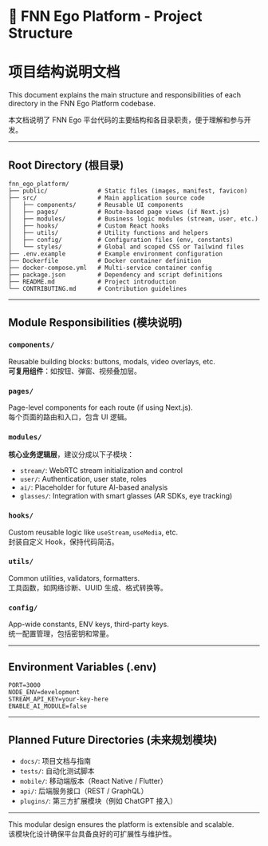 # 📂 FNN Ego Platform - Project Structure
# 项目结构说明文档

This document explains the main structure and responsibilities of each directory in the FNN Ego Platform codebase.

本文档说明了 FNN Ego 平台代码的主要结构和各目录职责，便于理解和参与开发。

---

## Root Directory (根目录)

```
fnn_ego_platform/
├── public/              # Static files (images, manifest, favicon)
├── src/                 # Main application source code
│   ├── components/      # Reusable UI components
│   ├── pages/           # Route-based page views (if Next.js)
│   ├── modules/         # Business logic modules (stream, user, etc.)
│   ├── hooks/           # Custom React hooks
│   ├── utils/           # Utility functions and helpers
│   ├── config/          # Configuration files (env, constants)
│   └── styles/          # Global and scoped CSS or Tailwind files
├── .env.example         # Example environment configuration
├── Dockerfile           # Docker container definition
├── docker-compose.yml   # Multi-service container config
├── package.json         # Dependency and script definitions
├── README.md            # Project introduction
└── CONTRIBUTING.md      # Contribution guidelines
```

---

## Module Responsibilities (模块说明)

### `components/`
Reusable building blocks: buttons, modals, video overlays, etc.  
**可复用组件**：如按钮、弹窗、视频叠加层。

### `pages/`
Page-level components for each route (if using Next.js).  
每个页面的路由和入口，包含 UI 逻辑。

### `modules/`
**核心业务逻辑层**，建议分成以下子模块：

- `stream/`: WebRTC stream initialization and control  
- `user/`: Authentication, user state, roles
- `ai/`: Placeholder for future AI-based analysis
- `glasses/`: Integration with smart glasses (AR SDKs, eye tracking)

### `hooks/`
Custom reusable logic like `useStream`, `useMedia`, etc.  
封装自定义 Hook，保持代码简洁。

### `utils/`
Common utilities, validators, formatters.  
工具函数，如网络诊断、UUID 生成、格式转换等。

### `config/`
App-wide constants, ENV keys, third-party keys.  
统一配置管理，包括密钥和常量。

---

## Environment Variables (.env)

```
PORT=3000
NODE_ENV=development
STREAM_API_KEY=your-key-here
ENABLE_AI_MODULE=false
```

---

## Planned Future Directories (未来规划模块)

- `docs/`: 项目文档与指南
- `tests/`: 自动化测试脚本
- `mobile/`: 移动端版本（React Native / Flutter）
- `api/`: 后端服务接口（REST / GraphQL）
- `plugins/`: 第三方扩展模块（例如 ChatGPT 接入）

---

This modular design ensures the platform is extensible and scalable.  
该模块化设计确保平台具备良好的可扩展性与维护性。
